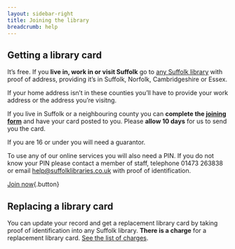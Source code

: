 ```yaml
---
layout: sidebar-right
title: Joining the library
breadcrumb: help
---
```

## Getting a library card

It&#8217;s free. If you **live in, work in or visit Suffolk** go to [any Suffolk library](http://suffolklibraries.co.uk/branches/ "Branches") with proof of address, providing it&#8217;s in Suffolk, Norfolk, Cambridgeshire or Essex.

If your home address isn&#8217;t in these counties you&#8217;ll have to provide your work address or the address you&#8217;re visitng.

If you live in Suffolk or a neighbouring county you can **complete the [joining form](https://suffolk.spydus.co.uk/cgi-bin/spydus.exe/MSGTRN/OPAC/JOIN)** and have your card posted to you. Please **allow 10 days** for us to send you the card.

If you are 16 or under you will need a guarantor.

To use any of our online services you will also need a PIN. If you do not know your PIN please contact a member of staff, telephone 01473 263838 or email help@suffolklibraries.co.uk with proof of identification.

[Join now](https://suffolk.spydus.co.uk/cgi-bin/spydus.exe/MSGTRN/OPAC/JOIN){.button}

## Replacing a library card

You can update your record and get a replacement library card by taking proof of identification into any Suffolk library. **There is a charge** for a replacement library card. [See the list of charges](http://suffolklibraries.co.uk/help/charges/ "Charges and what you can borrow").
